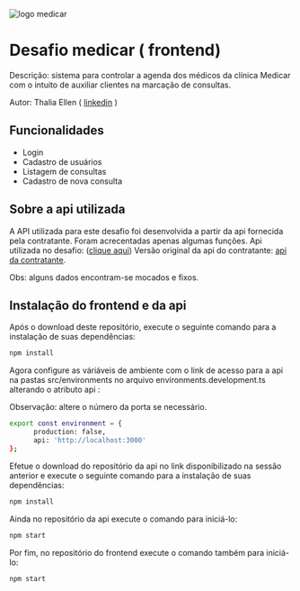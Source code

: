 ![logo medicar](https://i.postimg.cc/DZNPJSxk/Logo.png "logo medicar")
# Desafio medicar  ( frontend)
Descrição: sistema para controlar a agenda dos médicos da clínica Medicar com o intuito de auxiliar clientes na marcação de consultas.

Autor: Thalia Ellen ( [linkedin](https://linkedin.com/in/thalia-ellen-6314a4120) )
## Funcionalidades

- Login
- Cadastro de usuários
- Listagem de consultas
- Cadastro de nova consulta

## Sobre a api utilizada
A API utilizada para este desafio foi desenvolvida a partir da api fornecida pela contratante. Foram acrecentadas apenas algumas funções.
Api utilizada no desafio: ([clique aqui](https://github.com/thaliaEllen/desafio-mock-server-main-back-medicar))
Versão original da api do contratante: [api da contratante](https://github.com/Intmed-Software/desafio-mock-server).

Obs: alguns dados encontram-se mocados e fixos.


## Instalação do frontend e da api

Após o download deste repositório, execute o seguinte comando para a instalação de suas dependências:

```sh
npm install
```

Agora configure as váriáveis de ambiente com o link de acesso para a api na pastas src/environments no arquivo environments.development.ts alterando o atributo api :

Observação: altere o número da porta se necessário.

```sh
export const environment = {
      production: false,
      api: 'http://localhost:3000'
};
```

Efetue o download do repositório da api no link disponibilizado na sessão anterior e execute o seguinte comando para a instalação de suas dependências:
```sh
npm install
```
Ainda no repositório da api execute o comando para iniciá-lo:
```sh
npm start
``` 
Por fim, no repositório do frontend execute o comando também para iniciá-lo:
```sh
npm start
``` 
